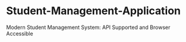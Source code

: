 # Student-Management-Application
Modern Student Management System: API Supported and Browser Accessible
